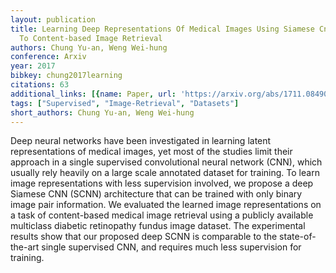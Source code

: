 ```yaml
---
layout: publication
title: Learning Deep Representations Of Medical Images Using Siamese Cnns With Application
  To Content-based Image Retrieval
authors: Chung Yu-an, Weng Wei-hung
conference: Arxiv
year: 2017
bibkey: chung2017learning
citations: 63
additional_links: [{name: Paper, url: 'https://arxiv.org/abs/1711.08490'}]
tags: ["Supervised", "Image-Retrieval", "Datasets"]
short_authors: Chung Yu-an, Weng Wei-hung
---
```

Deep neural networks have been investigated in learning latent
representations of medical images, yet most of the studies limit their approach
in a single supervised convolutional neural network (CNN), which usually rely
heavily on a large scale annotated dataset for training. To learn image
representations with less supervision involved, we propose a deep Siamese CNN
(SCNN) architecture that can be trained with only binary image pair
information. We evaluated the learned image representations on a task of
content-based medical image retrieval using a publicly available multiclass
diabetic retinopathy fundus image dataset. The experimental results show that
our proposed deep SCNN is comparable to the state-of-the-art single supervised
CNN, and requires much less supervision for training.